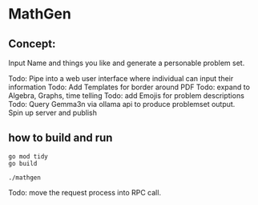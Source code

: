 # MathGen

## Concept:
Input Name and things you like and generate a personable problem set.

Todo: Pipe into a web user interface where individual can input their information
Todo: Add Templates for border around PDF
Todo: expand to Algebra, Graphs, time telling
Todo: add Emojis for problem descriptions
Todo: Query Gemma3n via ollama api to produce problemset output.  
Spin up server and publish 

## how to build and run
```
go mod tidy
go build

./mathgen
```
Todo: move the request process into RPC call.

